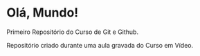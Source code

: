 # Olá, Mundo!
 Primeiro Repositório do Curso de Git e Github.

 Repositório criado durante uma aula gravada do Curso em Vídeo. 
